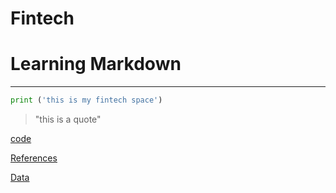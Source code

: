 # Fintech

# Learning Markdown


--- 
``` python 
print ('this is my fintech space')
```

> "this is a quote"

[code](code)

[References](References)

[Data](Data)


